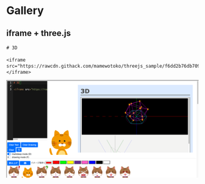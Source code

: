 Gallery
============

## iframe + three.js

```
# 3D

<iframe src="https://rawcdn.githack.com/mamewotoko/threejs_sample/f6dd2b76db7098ef19918a5cf04ba33aaffc06a5/graphics/20/regular_icosahedron.html"></iframe>
```

![](3d.png)
